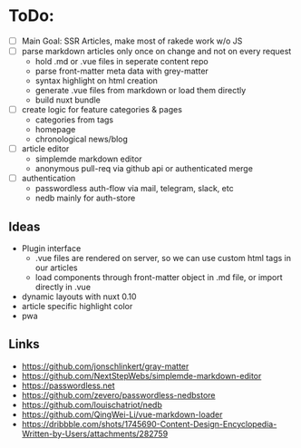 # ToDo:
- [ ] Main Goal: SSR Articles, make most of rakede work w/o JS
- [ ] parse markdown articles only once on change and not on every request
  - hold .md or .vue files in seperate content repo
  - parse front-matter meta data with grey-matter
  - syntax highlight on html creation
  - generate .vue files from markdown or load them directly
  - build nuxt bundle
- [ ] create logic for feature categories & pages
  - categories from tags
  - homepage
  - chronological news/blog
- [ ] article editor
  - simplemde markdown editor
  - anonymous pull-req via github api or authenticated merge
- [ ] authentication
  - passwordless auth-flow via mail, telegram, slack, etc
  - nedb mainly for auth-store


## Ideas

- Plugin interface
  - .vue files are rendered on server, so we can use custom html tags in our articles
  - load components through front-matter object in .md file, or import directly in .vue
- dynamic layouts with nuxt 0.10
- article specific highlight color
- pwa


## Links

- https://github.com/jonschlinkert/gray-matter
- https://github.com/NextStepWebs/simplemde-markdown-editor
- https://passwordless.net
- https://github.com/zevero/passwordless-nedbstore
- https://github.com/louischatriot/nedb
- https://github.com/QingWei-Li/vue-markdown-loader
- https://dribbble.com/shots/1745690-Content-Design-Encyclopedia-Written-by-Users/attachments/282759
